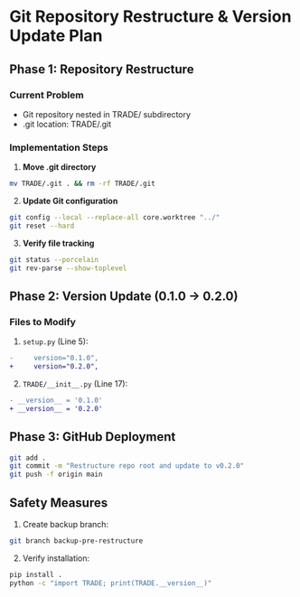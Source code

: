 # Git Repository Restructure & Version Update Plan

## Phase 1: Repository Restructure

### Current Problem
- Git repository nested in TRADE/ subdirectory
- .git location: TRADE/.git

### Implementation Steps

1. **Move .git directory**
```bash
mv TRADE/.git . && rm -rf TRADE/.git
```

2. **Update Git configuration**
```bash
git config --local --replace-all core.worktree "../"
git reset --hard
```

3. **Verify file tracking**
```bash
git status --porcelain
git rev-parse --show-toplevel
```

## Phase 2: Version Update (0.1.0 → 0.2.0)

### Files to Modify

1. `setup.py` (Line 5):
```diff
-     version="0.1.0",
+     version="0.2.0",
```

2. `TRADE/__init__.py` (Line 17):
```diff
- __version__ = '0.1.0'
+ __version__ = '0.2.0'
```

## Phase 3: GitHub Deployment

```bash
git add .
git commit -m "Restructure repo root and update to v0.2.0"
git push -f origin main
```

## Safety Measures
1. Create backup branch:
```bash
git branch backup-pre-restructure
```

2. Verify installation:
```bash
pip install .
python -c "import TRADE; print(TRADE.__version__)"
